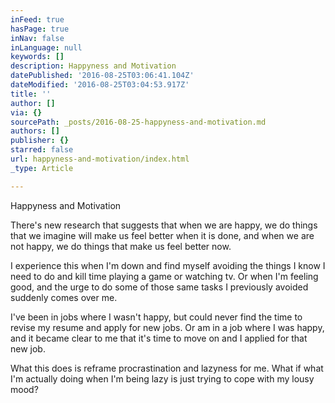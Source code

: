 ```yaml
---
inFeed: true
hasPage: true
inNav: false
inLanguage: null
keywords: []
description: Happyness and Motivation
datePublished: '2016-08-25T03:06:41.104Z'
dateModified: '2016-08-25T03:04:53.917Z'
title: ''
author: []
via: {}
sourcePath: _posts/2016-08-25-happyness-and-motivation.md
authors: []
publisher: {}
starred: false
url: happyness-and-motivation/index.html
_type: Article

---
```

Happyness and Motivation

There's new research that suggests that when we are happy, we do things that we imagine will make us feel better when it is done, and when we are not happy, we do things that make us feel better now. 

I experience this when I'm down and find myself avoiding the things I know I need to do and kill time playing a game or watching tv. Or when I'm feeling good, and the urge to do some of those same tasks I previously avoided suddenly comes over me.

I've been in jobs where I wasn't happy, but could never find the time to revise my resume and apply for new jobs. Or am in a job where I was happy, and it became clear to me that it's time to move on and I applied for that new job.

What this does is reframe procrastination and lazyness for me. What if what I'm actually doing when I'm being lazy is just trying to cope with my lousy mood?
